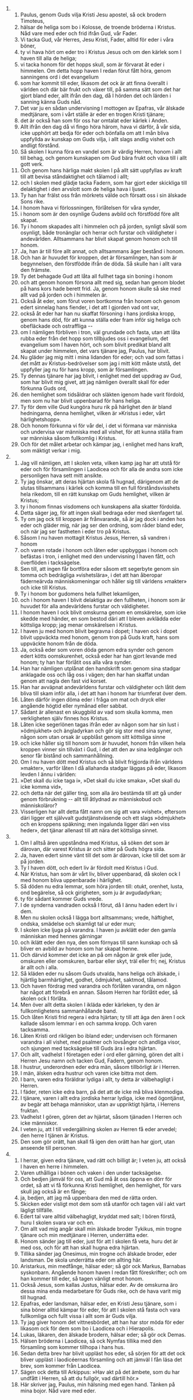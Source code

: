 <ol>
  <li>
    <ol>
      <li>Paulus, genom Guds vilja Kristi Jesu apostel, så ock brodern Timoteus,</li>
      <li>hälsar de heliga som bo i Kolosse, de troende bröderna i Kristus.  Nåd vare med eder och frid ifrån Gud, vår Fader.</li>
      <li>Vi tacka Gud, vår Herres, Jesu Kristi, Fader, alltid för eder i våra böner,</li>
      <li>ty vi hava hört om eder tro i Kristus Jesus och om den kärlek som I haven till alla de heliga;</li>
      <li>vi tacka honom för det hopps skull, som är förvarat åt eder i himmelen.  Om detta hopp haven I redan förut fått höra, genom sanningens ord i det evangelium</li>
      <li>som har kommit till eder, likasom det ock är att finna överallt i världen och där bär frukt och växer till, på samma sätt som det har gjort bland eder, allt ifrån den dag, då I hörden det och lärden i sanning känna Guds nåd.</li>
      <li>Det var ju en sådan undervisning I mottogen av Epafras, vår älskade medtjänare, som i vårt ställe är eder en trogen Kristi tjänare;</li>
      <li>det är också han som för oss har omtalat eder kärlek i Anden.</li>
      <li>Allt ifrån den dag då vi fingo höra härom, hava vi därför, å vår sida, icke upphört att bedja för eder och bönfalla om att I mån bliva uppfyllda av kunskap om Guds vilja, i allt slags andlig vishet och andligt förstånd.</li>
      <li>Så skolen I kunna föra en vandel som är värdig Herren, honom i allt till behag, och genom kunskapen om Gud bära frukt och växa till i allt gott verk.</li>
      <li>Och genom hans härliga makt skolen I på allt sätt uppfyllas av kraft till att bevisa ståndaktighet och tålamod i allt;</li>
      <li>och I skolen med glädje tacka Fadern, som har gjort eder skickliga till delaktighet i den arvslott som de heliga hava i ljuset.</li>
      <li>Ty han har frälst oss från mörkrets välde och försatt oss i sin älskade Sons rike.</li>
      <li>I honom hava vi förlossningen, förlåtelsen för våra synder,</li>
      <li>i honom som är den osynlige Gudens avbild och förstfödd före allt skapat.</li>
      <li>Ty i honom skapades allt i himmelen och på jorden, synligt såväl som osynligt, både tronänglar och herrar och furstar och väldigheter i andevärlden.  Alltsammans har blivit skapat genom honom och till honom.</li>
      <li>Ja, han är till före allt annat, och alltsammans äger bestånd i honom.</li>
      <li>Och han är huvudet för kroppen, det är församlingen, han som är begynnelsen, den förstfödde ifrån de döda.  Så skulle han i allt vara den främste.</li>
      <li>Ty det behagade Gud att låta all fullhet taga sin boning i honom</li>
      <li>och att genom honom försona allt med sig, sedan han genom blodet på hans kors hade berett frid.  Ja, genom honom skulle så ske med allt vad på jorden och i himmelen är.</li>
      <li>Också åt eder, som förut voren bortkomna från honom och genom edert sinnelag hans fiender, i det att I gjorden vad ont var,</li>
      <li>också åt eder har han nu skaffat försoning i hans jordiska kropp, genom hans död, för att kunna ställa eder fram inför sig heliga och obefläckade och ostraffliga --</li>
      <li>om I nämligen förbliven i tron, väl grundade och fasta, utan att låta rubba eder från det hopp som tillbjudes oss i evangelium, det evangelium som I haven hört, och som blivit predikat bland allt skapat under himmelen, det vars tjänare jag, Paulus, har blivit.</li>
      <li>Nu gläder jag mig mitt i mina lidanden för eder; och vad som fattas i det mått av Kristus-bedrövelser som jag i mitt kött måste utstå, det uppfyller jag nu för hans kropp, som är församlingen.</li>
      <li>Ty dennas tjänare har jag blivit, i enlighet med det uppdrag av Gud, som har blivit mig givet, att jag nämligen överallt skall för eder förkunna Guds ord,</li>
      <li>den hemlighet som tidsåldrar och släkten igenom hade varit fördold, men som nu har blivit uppenbarad för hans heliga.</li>
      <li>Ty för dem ville Gud kungöra huru rik på härlighet den är bland hedningarna, denna hemlighet, vilken är »Kristus i eder, vårt härlighetshopp».</li>
      <li>Och honom förkunna vi för vår del, i det vi förmana var människa och undervisa var människa med all vishet, för att kunna ställa fram var människa såsom fullkomlig i Kristus.</li>
      <li>Och för det målet arbetar och kämpar jag, i enlighet med hans kraft, som mäktigt verkar i mig.</li>
    </ol>
  </li>
  <li>
    <ol>
      <li>Jag vill nämligen, att I skolen veta, vilken kamp jag har att utstå för eder och för församlingen i Laodicea och för alla de andra som icke personligen hava sett mitt ansikte.</li>
      <li>Ty jag önskar, att deras hjärtan skola få hugnad, därigenom att de slutas tillsammans i kärlek och komma till en full förståndsvisshets hela rikedom, till en rätt kunskap om Guds hemlighet, vilken är Kristus;</li>
      <li>ty i honom finnas visdomens och kunskapens alla skatter fördolda.</li>
      <li>Detta säger jag, för att ingen skall bedraga eder med skenfagert tal.</li>
      <li>Ty om jag ock till kroppen är frånvarande, så är jag dock i anden hos eder och gläder mig, när jag ser den ordning, som råder bland eder, och när jag ser fastheten i eder tro på Kristus.</li>
      <li>Såsom I nu haven mottagit Kristus Jesus, Herren, så vandren i honom</li>
      <li>och varen rotade i honom och låten eder uppbyggas i honom och befästas i tron, i enlighet med den undervisning I haven fått, och överflöden i tacksägelse.</li>
      <li>Sen till, att ingen får bortföra eder såsom ett segerbyte genom sin tomma och bedrägliga »vishetslära», i det att han åberopar fäderneärvda människomeningar och håller sig till världens »makter» och icke till Kristus.</li>
      <li>Ty i honom bor gudomens hela fullhet lekamligen,</li>
      <li>och i honom haven I blivit delaktiga av den fullheten, i honom som är huvudet för alla andevärldens furstar och väldigheter.</li>
      <li>I honom haven I ock blivit omskurna genom en omskärelse, som icke skedde med händer, en som bestod däri att I bleven avklädda eder köttsliga kropp; jag menar omskärelsen i Kristus.</li>
      <li>I haven ju med honom blivit begravna i dopet; I haven ock i dopet blivit uppväckta med honom, genom tron på Guds kraft, hans som uppväckte honom från de döda.</li>
      <li>Ja, också eder som voren döda genom edra synder och genom edert kötts oomskurenhet, också eder har han gjort levande med honom; ty han har förlåtit oss alla våra synder.</li>
      <li>Han har nämligen utplånat den handskrift som genom sina stadgar anklagade oss och låg oss i vägen; den har han skaffat undan genom att nagla den fast vid korset.</li>
      <li>Han har avväpnat andevärldens furstar och väldigheter och låtit dem bliva till skam inför alla, i det att han i honom har triumferat över dem.</li>
      <li>Låten därför ingen döma eder i fråga om mat och dryck eller angående högtid eller nymånad eller sabbat.</li>
      <li>Sådant är allenast en skuggbild av vad som skulla komma, men verkligheten själv finnes hos Kristus.</li>
      <li>Låten icke segerlönen tagas ifrån eder av någon som har sin lust i »ödmjukhet» och ängladyrkan och gör sig stor med sina syner, någon som utan orsak är uppblåst genom sitt köttsliga sinne</li>
      <li>och icke håller sig till honom som är huvudet, honom från vilken hela kroppen vinner sin tillväxt i Gud, i det att den av sina ledgångar och senor får bistånd och sammanhållning.</li>
      <li>Om I nu haven dött med Kristus och så blivit frigjorda ifrån världens »makter», varför låten I då allahanda stadgar läggas på eder, likasom levden I ännu i världen:</li>
      <li>»Det skall du icke taga i», »Det skall du icke smaka», »Det skall du icke komma vid»,</li>
      <li>och detta när det gäller ting, som alla äro bestämda till att gå under genom förbrukning -- allt till åtlydnad av människobud och människoläror?</li>
      <li>Visserligen har allt detta fått namn om sig att vara »vishet», eftersom däri ligger ett självvalt gudstjänstväsende och ett slags »ödmjukhet» och en kroppens späkning; men ingalunda ligger däri »en viss heder», det tjänar allenast till att nära det köttsliga sinnet.</li>
    </ol>
  </li>
  <li>
    <ol>
      <li>Om I alltså ären uppståndna med Kristus, så söken det som är därovan, där varest Kristus är och sitter på Guds högra sida.</li>
      <li>Ja, haven edert sinne vänt till det som är därovan, icke till det som är på jorden.</li>
      <li>Ty I haven dött, och edert liv är fördolt med Kristus i Gud.</li>
      <li>När Kristus, han som är vårt liv, bliver uppenbarad, då skolen ock I med honom bliva uppenbarade i härlighet.</li>
      <li>Så döden nu edra lemmar, som höra jorden till: otukt, orenhet, lusta, ond begärelse, så ock girigheten, som ju är avgudadyrkan;</li>
      <li>ty för sådant kommer Guds vrede.</li>
      <li>I de synderna vandraden också I förut, då I ännu haden edert liv i dem.</li>
      <li>Men nu skolen också I lägga bort alltsammans; vrede, häftighet, ondska, smädelse och skamligt tal ur eder mun;</li>
      <li>I skolen icke ljuga på varandra.  I haven ju avklätt eder den gamla människan med hennes gärningar</li>
      <li>och iklätt eder den nya, den som förnyas till sann kunskap och så bliver en avbild av honom som har skapat henne.</li>
      <li>Och därvid kommer det icke an på om någon är grek eller jude, omskuren eller oomskuren, barbar eller skyt, träl eller fri; nej, Kristus är allt och i alla.</li>
      <li>Så kläden eder nu såsom Guds utvalda, hans heliga och älskade, i hjärtlig barmhärtighet, godhet, ödmjukhet, saktmod, tålamod.</li>
      <li>Och haven fördrag med varandra och förlåten varandra, om någon har något att förebrå en annan.  Såsom Herren har förlåtit eder, så skolen ock I förlåta.</li>
      <li>Men över allt detta skolen I ikläda eder kärleken, ty den är fullkomlighetens sammanhållande band.</li>
      <li>Och låten Kristi frid regera i edra hjärtan; ty till att äga den ären I ock kallade såsom lemmar i en och samma kropp.  Och varen tacksamma.</li>
      <li>Låten Kristi ord rikligen bo ibland eder; undervisen och förmanen varandra i all vishet, med psalmer och lovsånger och andliga visor, och sjungen med tacksägelse till Guds ära i edra hjärtan.</li>
      <li>Och allt, vadhelst I företagen eder i ord eller gärning, gören det allt i Herren Jesu namn och tacken Gud, Fadern, genom honom.</li>
      <li>I hustrur, underordnen eder edra män, såsom tillbörligt är i Herren.</li>
      <li>I män, älsken edra hustrur och varen icke bittra mot dem.</li>
      <li>I barn, varen edra föräldrar lydiga i allt, ty detta är välbehagligt i Herren.</li>
      <li>I fäder, reten icke edra barn, på det att de icke må bliva klenmodiga.</li>
      <li>I tjänare, varen i allt edra jordiska herrar lydiga, icke med ögontjänst, av begär att behaga människor, utan av uppriktigt hjärta, i Herrens fruktan.</li>
      <li>Vadhelst I gören, gören det av hjärtat, såsom tjänaden I Herren och icke människor.</li>
      <li>I veten ju, att I till vedergällning skolen av Herren få eder arvedel; den herre I tjänen är Kristus.</li>
      <li>Den som gör orätt, han skall få igen den orätt han har gjort, utan anseende till personen.</li>
    </ol>
  </li>
  <li>
    <ol>
      <li>I herrar, given edra tjänare, vad rätt och billigt är; I veten ju, att också I haven en herre i himmelen.</li>
      <li>Varen uthålliga i bönen och vaken i den under tacksägelse.</li>
      <li>Och bedjen jämväl för oss, att Gud må åt oss öppna en dörr för ordet, så att vi få förkunna Kristi hemlighet, den hemlighet, för vars skull jag också är en fånge;</li>
      <li>ja, bedjen, att jag må uppenbara den med de rätta orden.</li>
      <li>Skicken eder visligt mot dem som stå utanför och tagen väl i akt vart lägligt tillfälle.</li>
      <li>Edert tal vare alltid välbehagligt, kryddat med salt; I bören förstå, huru I skolen svara var och en.</li>
      <li>Om allt vad mig angår skall min älskade broder Tykikus, min trogne tjänare och min medtjänare i Herren, underrätta eder.</li>
      <li>Honom sänder jag till eder, just för att I skolen få veta, huru det är med oss, och för att han skall hugna edra hjärtan.</li>
      <li>Tillika sänder jag Onesimus, min trogne och älskade broder, eder landsman.  De skola underrätta eder om allting här.</li>
      <li>Aristarkus, min medfånge, hälsar eder; så gör ock Markus, Barnabas syskonbarn.  Angående honom haven I redan fått föreskrifter; och om han kommer till eder, så tagen vänligt emot honom.</li>
      <li>Också Jesus, som kallas Justus, hälsar eder.  Av de omskurna äro dessa mina enda medarbetare för Guds rike, och de hava varit mig till hugnad.</li>
      <li>Epafras, eder landsman, hälsar eder, en Kristi Jesu tjänare, som i sina böner alltid kämpar för eder, för att I skolen stå fasta och vara fullkomliga och fullt vissa i allt som är Guds vilja.</li>
      <li>Ty jag giver honom det vittnesbördet, att han har stor möda för eder likasom ock för dem som bo i Laodicea och i Hierapolis.</li>
      <li>Lukas, läkaren, den älskade brodern, hälsar eder; så gör ock Demas.</li>
      <li>Hälsen bröderna i Laodicea, så ock Nymfas tillika med den församling som kommer tillhopa i hans hus.</li>
      <li>Sedan detta brev har blivit uppläst hos eder, så sörjen för att det ock bliver uppläst i laodicéernas församling och att jämväl I fån läsa det brev, som kommer från Laodicea.</li>
      <li>Sägen ock detta till Arkippus: »Hav akt på det ämbete, som du har undfått i Herren, så att du fullgör, vad därtill hör.»</li>
      <li>Här skriver jag, Paulus, min hälsning med egen hand.  Tänken på mina bojor.  Nåd vare med eder.</li>
    </ol>
  </li>
</ol>